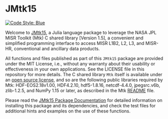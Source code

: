 # JMtk15

[![Code Style: Blue](https://img.shields.io/badge/code%20style-blue-4495d1.svg)](https://github.com/invenia/BlueStyle)

Welcome to [JMtk15](https://github.com/mmverstraete/JMtk15.jl), a Julia language package to leverage the NASA JPL MISR Toolkit (Mtk) C shared library [Version 1.5], a convenient and simplified programming interface to access MISR L1B2, L2, L3, and MISR-HR, conventional and ancillary data products.

All functions and files published as part of this `JMtk15` package are provided under the MIT License, i.e., without any warranty about their usability or effectiveness in your own applications. See the LICENSE file in this repository for more details. The C shared library `Mtk` itself is available under an [open source license](https://github.com/nasa/MISR-Toolkit/blob/master/LICENSE), and so are the following public libraries required by Mtk: HDF-EOS2.18v1.00, HDF4.2.10, hdf5-1.8.16, netcdf-4.4.0, jpegsrc.v6b, zlib-1.2.5, and NumPy 1.15 or later, as described in the Mtk [README](https://github.com/nasa/MISR-Toolkit/blob/master/README) file.

Please read the [JMtk15 Package Documentation](https://mmverstraete.github.io/JMtk15/dev/) for detailed information on installing this package and its dependencies, and check the test files for additional hints and examples on the use of these functions.
